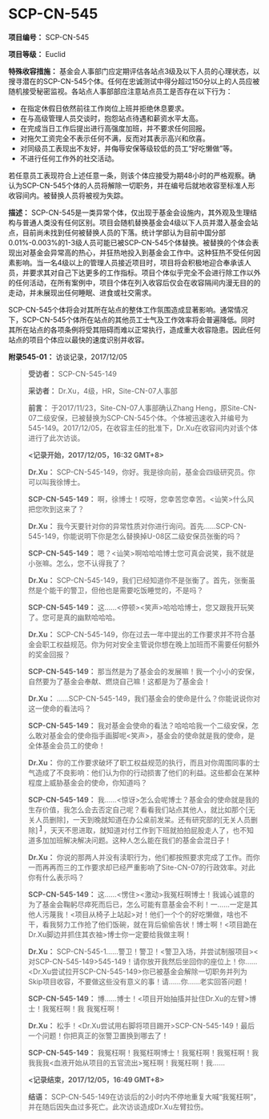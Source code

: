 # SCP-CN-545

**项目编号：** SCP-CN-545

**项目等级：** Euclid

**特殊收容措施：** 基金会人事部门应定期评估各站点3级及以下人员的心理状态，以搜寻潜在的SCP-CN-545个体。任何在忠诚测试中得分超过150分以上的人员应被随机接受秘密监视。各站点人事部部应注意站点员工是否存在以下行为：

- 在指定休假日依然前往工作岗位上班并拒绝休息要求。
- 在与高级管理人员交谈时，抱怨站点待遇和薪资水平太高。
- 在完成当日工作后提出进行高强度加班，并不要求任何回报。
- 对拖欠工资完全不表示任何不满，反而对其表示高兴和欣喜。
- 对同级员工表现出不友好，并侮辱安保等级较低的员工“好吃懒做”等。
- 不进行任何工作外的社交活动。

若任意员工表现符合上述任意一条，则该个体应接受为期48小时的严格观察。确认为SCP-CN-545个体的人员将解除一切职务，并在编号后就地收容至标准人形收容间内。被替换人员将被视为失踪。

**描述：** SCP-CN-545是一类异常个体，仅出现于基金会设施内，其外观及生理结构与普通人类没有任何区别。项目会随机替换基金会4级以下人员并潜入基金会站点，目前尚未找到任何被替换人员的下落。统计学部认为目前中国分部0.01%-0.003%的1-3级人员可能已被SCP-CN-545个体替换。被替换的个体会表现出对基金会异常高的热心，并狂热地投入到基金会工作中。这种狂热不受任何因素影响。当一名4级以上的管理人员接近项目时，项目将会积极地迎合奉承该人员，并要求其对自己下达更多的工作指标。项目个体似乎完全不会进行除工作以外的任何活动，在所有案例中，项目个体在列入收容后仅会在收容隔间内漫无目的的走动，并未展现出任何睡眠、进食或社交需求。

SCP-CN-545个体将会对其所在站点的整体工作氛围造成显著影响。通常情况下，SCP-CN-545个体所在站点的其他员工士气及工作效率将会普遍降低。同时其所在站点的各项条例将受其阻碍而难以正常执行，造成重大收容隐患。因此任何站点的项目个体应以最快的速度识别并收容。

**附录545-01：** 访谈记录，2017/12/05


> **受访者：** SCP-CN-545-149
> 
> **采访者：** Dr.Xu，4级，HR，Site-CN-07人事部
> 
> **前言：** 于2017/11/23，Site-CN-07人事部确认Zhang Heng，原Site-CN-07二级安保，已被替换为SCP-CN-545个体。个体被迅速收入并编号为545-149。2017/12/05，在收容主任的批准下，Dr.Xu在收容间内对该个体进行了此次访谈。
> 
> **<记录开始，2017/12/05，16:32 GMT+8>** 
> 
> **Dr.Xu：** SCP-CN-545-149，你好。我是徐向前，基金会四级研究员。你可以叫我徐博士。
> 
> **SCP-CN-545-149：** 啊，徐博士！哎呀，您幸苦您幸苦。<讪笑>什么风把您吹到这来了？
> 
> **Dr.Xu：** 我今天要针对你的异常性质对你进行询问。首先……SCP-CN-545-149，你能说明下你是怎么替换掉U-08区二级安保员张衡的吗？
> 
> **SCP-CN-545-149：** 嗯？<讪笑>啊哈哈哈博士您可真会说笑，我不就是小张嘛。怎么，您不认得我了？
> 
> **Dr.Xu：** SCP-CN-545-149，我们已经知道你不是张衡了。首先，张衡虽然是个能干的警卫，但他也是需要吃饭睡觉的，不是吗？
> 
> **SCP-CN-545-149：** 这……<停顿><笑声>哈哈哈博士，您又跟我开玩笑了。您可是真的幽默哈哈哈。
> 
> **Dr.Xu：** SCP-CN-545-149，你在过去一年中提出的工作要求并不符合基金会职工权益规范。你为何对安全主管说你想在晚上加班而不需要任何额外的奖金回报？
> 
> **SCP-CN-545-149：** 那当然是为了基金会的发展嘛！我一个小小的安保，自然要为了基金会奉献、燃烧自己嘛！这都是为了基金会！
> 
> **Dr.Xu：** ……SCP-CN-545-149，我们基金会的使命是什么？你能说说你对这一使命的看法吗？
> 
> **SCP-CN-545-149：** 我对基金会使命的看法？哈哈哈我一个二级安保，怎么敢对基金会的使命指手画脚呢<笑声>，基金会的使命就是我的使命，是全体基金会员工的使命！
> 
> **Dr.Xu：** 你的工作要求破坏了职工权益规范的执行，而且对你周围同事的士气造成了不良影响：他们认为你的行动损害了他们的利益。这些都会在某种程度上威胁基金会的使命，你知道吗？
> 
> **SCP-CN-545-149：** 我……<惊讶>怎么会呢博士？基金会的使命就是我的生存价值，我怎么会去否定自己呢？看看我们站点其他人，就比如那个[无关人员删除]，一天到晚就知道在办公桌前发呆。还有研究部的[无关人员删除]<sup class='footnoteref'>
 <a shape='rect' class='footnoteref' id='footnoteref-1' href='javascript:;' onclick='WIKIDOT.page.utils.scrollToReference(&apos;footnote-1&apos;)'>1</a>
</sup>，天天不思进取，就知道对付工作到下班就拍拍屁股走人了，也不知道多加加班解决解决问题。这种人怎么能在我们的基金会混日子！
> 
> **Dr.Xu：** 你说的那两人并没有渎职行为，他们都按照要求完成了工作。而你一而再再而三的工作要求却已经严重影响了Site-CN-07的行政效率。对此你有什么表示吗？
> 
> **SCP-CN-545-149：** 这……<愣住><激动>我冤枉啊博士！我诚心诚意的为了基金会鞠躬尽瘁死而后已，怎么可能有意基金会不利！一……一定是其他人污蔑我！<项目从椅子上站起>对！他们一个个的好吃懒做，啥也不干，看我努力工作抢了他们饭碗，就在背后偷偷告状！博士啊！<项目跪在Dr.Xu脚边并抓住其衣袖>博士你一定要给我做主啊！
> 
> **Dr.Xu：** SCP-CN-545-1……警卫！警卫！<警卫入场，并尝试制服项目><对SCP-CN-545-149>545-149！请你放开我然后坐回你的座位上！你……<Dr.Xu尝试拉开SCP-CN-545-149>你已被基金会解除一切职务并列为Skip项目收容，不要做这些没有意义的事！请……你……老实回答问题！
> 
> **SCP-CN-545-149：** 博……博士！<项目开始抽搐并扯住Dr.Xu的左臂>博士！我冤枉啊！我 我冤枉啊！
> 
> **Dr.Xu：** 松手！<Dr.Xu尝试用右脚将项目踢开>SCP-CN-545-149！最后一个问题！你把真正的张警卫置换到哪去了！
> 
> **SCP-CN-545-149：** 我冤枉啊！我冤枉啊博士！我冤枉啊！我冤枉啊！我我我我<血液开始从项目的五官流出>冤枉啊！我冤枉啊！我……
> 
> **<记录结束，2017/12/05，16:49 GMT+8>** 
> 
> **结语：** SCP-CN-545-149在访谈后的2小时内不停地重复大喊“我冤枉啊”，并在随后因失血过多死亡。此次访谈造成Dr.Xu左臂拉伤。
> 



